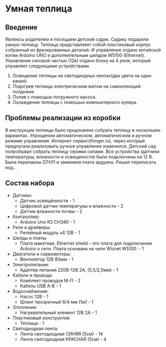 # Умная теплица

## Введение

Являюсь родителем и посещаем детский садик. Садику подарили умную теплицу. Теплица представляеет собой пластиковый корпус собранный из фрезерованных деталей.
И управление отдано китайской копии Arduino UNO и дополнительным шилдом W5100 (Ethernet). Управление силовой частью (12в) отдано блоку на 4 реле, который управляет следующими устройствами.
1. Освещение теплицы на светодиодных лентах(два цвета на один канал)
2. Подогрев теплицы электрическим матом на самоклеющей полдожке.
3. Полив с помощью погружного насоса.
4. Охлаждение теплицы с помошью компьютерного кулера.

## Проблемы реализации из коробки
В инструкции теплицы было предложено собрать теплицу в нескольких вариантах. Упрощеном автоматическом, автоматическом и ручном режиме управления. Интернет сервис(thinger.io), через который предлагали реализовать ручное управление изменился. Детский сад попробывал собрать теплицу своими силами. Все устройства (датчики температуры, влажности и освещености) были подключены на 12 В. Были перепаены DTH11 и заменена плата ардуино. Решил переписать код...

## Состав набора
- Датчики:
    - Датчик освещённости - 1
    - Цифровой датчик температуры и влажности - 2
    - Датчик влажности почвы - 2
- Контроллер:
    - Arduino Uno R3 CH340 - 1
- Реле и драйверы:
    - Релейный модуль х4 12В - 1
- Шилды и платы:
    - Плата макетная. Ethernet shield – это плата для подключения Arduino к сети. Плата основана на чипе Wiznet W5100. - 1
- Двигатели и сервомоторы:
    - Вентилятор 12В 80мм - 1
- Электропитание:
    - Адаптер питания 220В-12В 2А, (5,5/2,5мм) - 1
- Кабели и провода:
    - Комплект проводов М-П - 2
    - Кабель USB A-B - 1
- Водоснабжение:
    - Насос 12В - 1
    - Шланг прозрачный 6/4 мм (1м) - 1
- Отопление:
    - Нагревательный элемент 12В 2А - 1
- Пластиковый конструктив:
    - Теплица - 1
- Светодиодная лента:
    - Лента светодиодная СИНЯЯ (5см) - 14
    - Лента светодиодная КРАСНАЯ (5см) - 4
